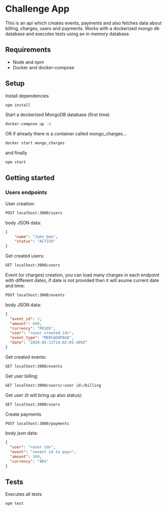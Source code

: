 # Challenge App

This is an api which creates events, payments and also fetches data about billing, charges, users and payments. Works with a dockerized mongo db database and executes tests using an in memory database.

## Requirements

- Node and npm
- Docker and docker-compose

## Setup

Install dependencies

```bash
npm install
```

Start a dockerized MongoDB database (first time)

```bash
docker-compose up -d
```

OR if already there is a container called mongo_charges...

```bash
docker start mongo_charges
```

and finally

```bash
npm start
```

## Getting started

### Users endpoints

User creation:

```bash
POST localhost:3000/users
```

body JSON data:

```json
{
    "name": "John Doe",
    "status": "ACTIVO"
}
```

Get created users:

```bash
GET localhost:3000/users
```

Event (or charges) creation, you can load many charges in each endpoint with different dates, if date is not provided then it will asume current date and time:

```bash
POST localhost:3000/events
```

body JSON data:

```json
{
  "event_id": 1,
  "amount": 600,
  "currency": "PESOS",
  "user": "<user created id>",
  "event_type": "MERCADOPAGO",
  "date": "2020-05-11T14:02:03.409Z"
}
```

Get created events:

```bash
GET localhost:3000/events
```

Get user billing:

```bash
GET localhost:3000/users/<user id>/billing
```

Get user (it will bring up also status):

```bash
GET localhost:3000/users
```

Create payments

```bash
POST localhost:3000/payments
```

body json data:

```json
{
  "user": "<user id>",
  "event": "<event id to pay>",
  "amount": 500,
  "currency": "ARS"
}
```

## Tests

Executes all tests

```bash
npm test
```
